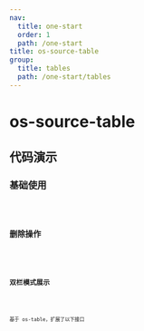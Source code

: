 ```yaml
---
nav:
  title: one-start
  order: 1
  path: /one-start
title: os-source-table
group:
  title: tables
  path: /one-start/tables
---
```


# os-source-table

## 代码演示

### 基础使用

<code src="../demos/source-table/simple.tsx" />

### 删除操作

<code src="../demos/source-table/removeable.tsx" />

### 双栏模式展示

<code src="../demos/source-table/panelable.tsx" />

基于 os-table，扩展了以下接口

<API exports='["Settings", "Requests"]' src="../components/source-table/index.tsx"></API>
